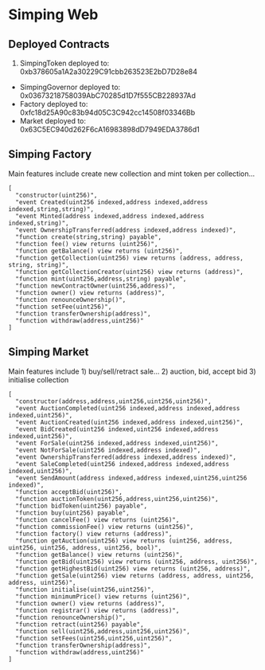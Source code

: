 # Simping Web

## Deployed Contracts

1. SimpingToken deployed to: 0xb378605a1A2a30229C91cbb263523E2bD7D28e84
* SimpingGovernor deployed to: 0x03673218758039AbC70285d1D7f555CB228937Ad
* Factory deployed to: 0xfc18d25A90c83b94d05C3C942cc14508f03346Bb
* Market deployed to: 0x63C5EC940d262F6cA16983898dD7949EDA3786d1

## Simping Factory

Main features include create new collection and mint token per collection...


```
[
  "constructor(uint256)",
  "event Created(uint256 indexed,address indexed,address indexed,string,string)",
  "event Minted(address indexed,address indexed,address indexed,string)",
  "event OwnershipTransferred(address indexed,address indexed)",
  "function create(string,string) payable",
  "function fee() view returns (uint256)",
  "function getBalance() view returns (uint256)",
  "function getCollection(uint256) view returns (address, address, string, string)",
  "function getCollectionCreator(uint256) view returns (address)",
  "function mint(uint256,address,string) payable",
  "function newContractOwner(uint256,address)",
  "function owner() view returns (address)",
  "function renounceOwnership()",
  "function setFee(uint256)",
  "function transferOwnership(address)",
  "function withdraw(address,uint256)"
]
```

## Simping Market 

Main features include 1) buy/sell/retract sale... 2) auction, bid, accept bid 3) initialise collection


```
[
  "constructor(address,address,uint256,uint256,uint256)",
  "event AuctionCompleted(uint256 indexed,address indexed,address indexed,uint256)",
  "event AuctionCreated(uint256 indexed,address indexed,uint256)",
  "event BidCreated(uint256 indexed,uint256 indexed,address indexed,uint256)",
  "event ForSale(uint256 indexed,address indexed,uint256)",
  "event NotForSale(uint256 indexed,address indexed)",
  "event OwnershipTransferred(address indexed,address indexed)",
  "event SaleCompleted(uint256 indexed,address indexed,address indexed,uint256)",
  "event SendAmount(address indexed,address indexed,uint256,uint256 indexed)",
  "function acceptBid(uint256)",
  "function auctionToken(uint256,address,uint256,uint256)",
  "function bidToken(uint256) payable",
  "function buy(uint256) payable",
  "function cancelFee() view returns (uint256)",
  "function commissionFee() view returns (uint256)",
  "function factory() view returns (address)",
  "function getAuction(uint256) view returns (uint256, address, uint256, uint256, address, uint256, bool)",
  "function getBalance() view returns (uint256)",
  "function getBid(uint256) view returns (uint256, address, uint256)",
  "function getHighestBid(uint256) view returns (uint256, address)",
  "function getSale(uint256) view returns (address, address, uint256, address, uint256)",
  "function initialise(uint256,uint256)",
  "function minimumPrice() view returns (uint256)",
  "function owner() view returns (address)",
  "function registrar() view returns (address)",
  "function renounceOwnership()",
  "function retract(uint256) payable",
  "function sell(uint256,address,uint256,uint256)",
  "function setFees(uint256,uint256,uint256)",
  "function transferOwnership(address)",
  "function withdraw(address,uint256)"
]
```